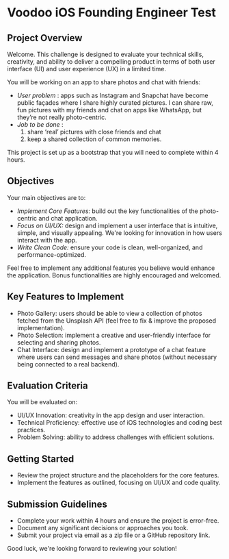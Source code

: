 # Voodoo iOS Founding Engineer Test

## Project Overview

Welcome. This challenge is designed to evaluate your technical skills, creativity, 
and ability to deliver a compelling product in terms of both user interface (UI) and user experience (UX) in a limited time.

You will be working on an app to share photos and chat with friends:

- *User problem* : apps such as Instagram and Snapchat have become public façades where I share highly curated pictures. I can share raw, fun pictures with my friends and chat on apps like WhatsApp, but they’re not really photo-centric.
- *Job to be done* :
	1. share ‘real’ pictures with close friends and chat
	2. keep a shared collection of common memories.

This project is set up as a bootstrap that you will need to complete within 4 hours.


## Objectives

Your main objectives are to:

- *Implement Core Features:* build out the key functionalities of the photo-centric and chat application.
- *Focus on UI/UX:* design and implement a user interface that is intuitive, simple, and visually appealing. We're looking for innovation in how users interact with the app.
- *Write Clean Code:* ensure your code is clean, well-organized, and performance-optimized.

Feel free to implement any additional features you believe would enhance the application. Bonus functionalities are highly encouraged and welcomed.

## Key Features to Implement

- Photo Gallery: users should be able to view a collection of photos fetched from the Unsplash API (feel free to fix & improve the proposed implementation).
- Photo Selection: implement a creative and user-friendly interface for selecting and sharing photos.
- Chat Interface: design and implement a prototype of a chat feature where users can send messages and share photos (without necessary being connected to a real backend).


## Evaluation Criteria

You will be evaluated on:

- UI/UX Innovation: creativity in the app design and user interaction.
- Technical Proficiency: effective use of iOS technologies and coding best practices.
- Problem Solving: ability to address challenges with efficient solutions.

## Getting Started

- Review the project structure and the placeholders for the core features.
- Implement the features as outlined, focusing on UI/UX and code quality.

## Submission Guidelines

- Complete your work within 4 hours and ensure the project is error-free.
- Document any significant decisions or approaches you took.
- Submit your project via email as a zip file or a GitHub repository link.

Good luck, we're looking forward to reviewing your solution!
